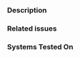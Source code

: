 <!-- Add a description -->
### Description

<!-- List any related issues (if applicable) -->
### Related issues

<!-- List the systems you have tested this PR on (e.g: Windows 10, Ubuntu 20 LTS, etc) -->
### Systems Tested On
